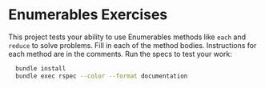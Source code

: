 # Enumerables Exercises

This project tests your ability to use Enumerables
methods like `each` and `reduce` to solve problems.
Fill in each of the method bodies. Instructions for each method are in the
comments.
Run the specs to test your work:

```bash
  bundle install
  bundle exec rspec --color --format documentation
```
